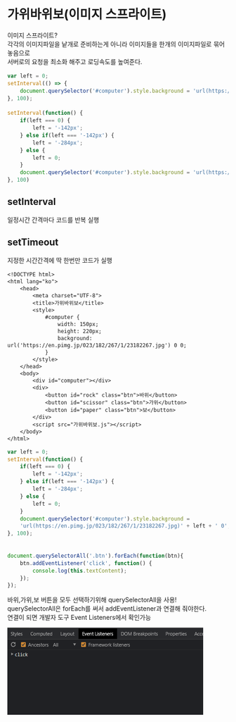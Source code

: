 # 가위바위보\(이미지 스프라이트\)

이미지 스프라이트?  
각각의 이미지파일을 낱개로 준비하는게 아니라 이미지들을 한개의 이미지파일로 묶어 놓음으로  
서버로의 요청을 최소화 해주고 로딩속도를 높여준다.

```javascript
var left = 0;
setInterval(() => {
    document.querySelector('#computer').style.background = 'url(https://en.pimg.jp/023/182/267/1/23182267.jpg)' + left + '0';
}, 100);

setInterval(function() {
    if(left === 0) {
        left = '-142px';
    } else if(left === '-142px') {
        left = '-284px';
    } else {
        left = 0;
    }
    document.querySelector('#computer').style.background = 'url(https://en.pimg.jp/023/182/267/1/23182267.jpg)' + left + '0';
}, 100)
```

## setInterval

일정시간 간격마다 코드를 반복 실행

## setTimeout

지정한 시간간격에 딱 한번만 코드가 실행

```markup
<!DOCTYPE html>
<html lang="ko">
    <head>
        <meta charset="UTF-8">
        <title>가위바위보</title>
        <style>
            #computer {
                width: 150px;
                height: 220px;
                background: url('https://en.pimg.jp/023/182/267/1/23182267.jpg') 0 0;
            }
        </style>
    </head>
    <body>
        <div id="computer"></div>
        <div>
            <button id="rock" class="btn">바위</button>
            <button id="scissor" class="btn">가위</button>
            <button id="paper" class="btn">보</button>
        </div>
        <script src="가위바위보.js"></script>
    </body>
</html>
```

```javascript
var left = 0;
setInterval(function() {
    if(left === 0) {
        left = '-142px';
    } else if(left === '-142px') {
        left = '-284px';
    } else {
        left = 0;
    }
    document.querySelector('#computer').style.background = 
    'url(https://en.pimg.jp/023/182/267/1/23182267.jpg)' + left + ' 0';
}, 100);


document.querySelectorAll('.btn').forEach(function(btn){
    btn.addEventListener('click', function() {
        console.log(this.textContent);
    });
});
```

바위,가위,보 버튼을 모두 선택하기위해 querySelectorAll을 사용!  
querySelectorAll은 forEach를 써서 addEventListener과 연결해 줘야한다.  
연결이 되면 개발자 도구 Event Listeners에서 확인가능

![](../.gitbook/assets/image%20%2834%29.png)

